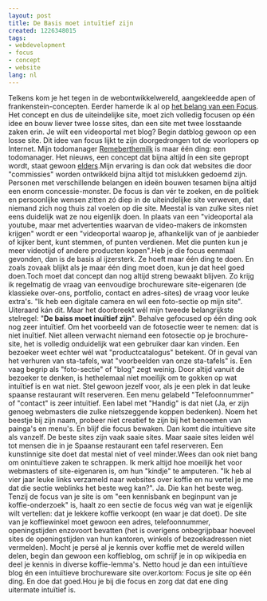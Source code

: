 ```yaml
---
layout: post
title: De Basis moet intuïtief zijn
created: 1226348015
tags:
- webdevelopment
- focus
- concept
- website
lang: nl
---
```

Telkens kom je het tegen in de webontwikkelwereld, aangekleedde apen of frankenstein-concepten. Eerder hamerde ik al op [het belang van een Focus](http://bler.webschuur.com/minder_is_meer_ontwerpen_en_opzetten_van_je_site). Het concept en dus de uiteindelijke site, moet zich volledig focusen op één idee en bouw liever twee losse sites, dan een site met twee losstaande zaken erin. Je wilt een videoportal met blog? Begin datblog gewoon op een losse site. Dit idee van focus lijkt te zijn doorgedrongen tot de voorlopers op Internet. Mijn todomanager [Remeberthemilk](http://www.rememberthemilk.com/home/berkes/) is maar één ding: een todomanager. Het nieuws, een concept dat bijna altijd ín een site gepropt wordt, staat gewoon [elders](http://blog.rememberthemilk.com/).Mijn ervaring is dan ook dat websites die door "commissies" worden ontwikkeld bijna altijd tot mislukken gedoemd zijn. Personen met verschillende belangen en ideën bouwen tesamen bijna altijd een enorm concessie-monster. De focus is dan vér te zoeken, en de politiek en persoonlijke wensen zitten zó diep in de uiteindelijke site verweven, dat niemand zich nog thuis zal voelen op die site. Meestal is van zulke sites niet eens duidelijk wat ze nou eigenlijk doen. In plaats van een "videoportal ala youtube, maar met advertenties waarvan de video-makers de inkomsten krijgen" wordt er een "videoportal waarop je, afhankelijk van of je aanbieder of kijker bent, kunt stemmen, of punten verdienen. Met die punten kun je meer videotijd of andere producten kopen".Heb je die focus eenmaal gevonden, dan is de basis al ijzersterk. Ze hoeft maar één ding te doen. En zoals zovaak blijkt als je maar één ding moet doen, kun je dat heel goed doen.Toch moet dat concept dan nog altijd streng bewaakt blijven. Zo krijg ik regelmatig de vraag van eenvoudige brochureware site-eigenaren (de klassieke over-ons, portfolio, contact en adres-sites) de vraag voor leuke extra's. "Ik heb een digitale camera en wil een foto-sectie op mijn site". Uiteraard kán dit. Maar het doorbreekt wél mijn tweede belangrijkste stelregel: "**De baiss moet inuïtief zijn**". Behalve gefocused op één ding ook nog zeer intuïtief. Om het voorbeeld van de fotosectie weer te nemen: dat is niet inuïtief. Niet alleen verwacht niemand een fotosectie op je brochure-site, het is volledig onduidelijk wat een gebruiker daar kan vinden. Een bezoeker weet echter wél wat "productcatalogus" betekent. Of in geval van het verhuren van sta-tafels, wat "voorbeelden van onze sta-tafels" is. Een vaag begrip als "foto-sectie" of "blog" zegt weinig. Door altijd vanuit de bezoeker te denken, is hethelemaal niet moeilijk om te gokken op wat intuïtief is en wat niet. Stel gewoon jezelf voor, als je een plek in dat leuke spaanse restaurant wilt reserveren. Een menu gelabeld "Telefoonnummer" of "contact" is zeer intuïtief. Een label met "Handig" is dat niet (Ja, er zijn genoeg webmasters die zulke nietszeggende koppen bedenken). Noem het beestje bij zijn naam, probeer niet creatief te zijn bij het benoemen van painga's en menu's. En blijf die focus bewaken. Dan komt die intuïtieve site als vanzelf. De beste sites zijn vaak saaie sites. Maar saaie sites leiden wél tot mensen die in je Spaanse restaurant een tafel reserveren. Een kunstinnige site doet dat mestal niet of veel minder.Wees dan ook niet bang om onintuïtieve zaken  te schrappen. Ik merk altijd hoe moeilijk het voor webmasters of site-eigenaren is, om hun "kindje" te amputeren. "Ik heb al vier jaar leuke links verzameld naar websites over koffie en nu vertel je me dat die sectie weblinks het beste weg kan?". Ja. Die kan het beste weg. Tenzij de focus van je site is om "een kennisbank en beginpunt van je koffie-onderzoek" is, haalt zo een sectie de focus wég van wat je eigenlijk wilt vertellen: dat je lekkere koffie verkoopt (en waar je dat doet). De site van je koffiewinkel moet gewoon een adres, telefoonnummer, openingstijden enzovoort bevatten (het is overigens onbegrijpbaar hoeveel sites de openingstijden van hun kantoren, winkels of bezoekadressen niet vermelden). Mocht je persé al je kennis over koffie met de wereld willen delen, begin dan gewoon een koffieblog, om schrijf je in op wikipedia en deel je kennis in diverse koffie-lemma's. Netto houd je dan een intuïtieve blog én een intuïtieve brochureware site over.kortom: Focus je site op één ding. En doe dat goed.Hou je bij die focus en zorg dat dat ene ding uitermate intuïtief is.
